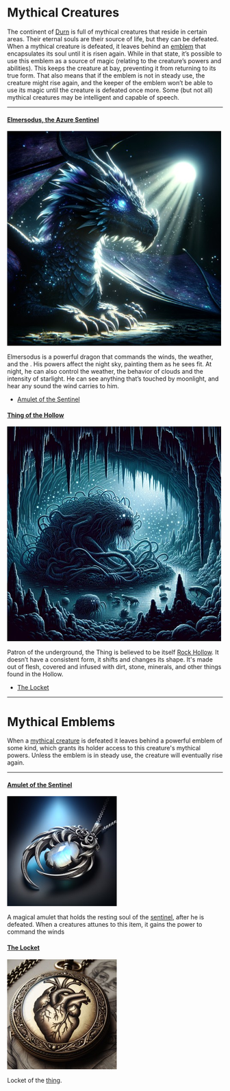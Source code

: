 # Mythical Creatures
The continent of [Durn](durn.md#durn) is full of mythical creatures that reside in certain areas. Their eternal souls are their source of life, but they can be defeated. When a mythical creature is defeated, it leaves behind an [emblem](#mythical-emblems) that encapsulates its soul until it is risen again. While in that state, it’s possible to use this emblem as a source of magic (relating to the creature’s powers and abilities). This keeps the creature at bay, preventing it from returning to its true form. That also means that if the emblem is not in steady use, the creature might rise again, and the keeper of the emblem won’t be able to use its magic until the creature is defeated once more.
Some (but not all) mythical creatures may be intelligent and capable of speech.

---

#### [Elmersodus, the Azure Sentinel](elmersodus.md#elmersodus-the-azure-sentinel)

![elmersodus](../images/elmersodus.jpg)

Elmersodus is a powerful dragon that commands the winds, the weather, and the . His powers affect the night sky, painting them as he sees fit. At night, he can also control the weather, the behavior of clouds and the intensity of starlight. He can see anything that’s touched by moonlight, and hear any sound the wind carries to him.
- [Amulet of the Sentinel](#amulet-of-the-sentinel)

#### [Thing of the Hollow](the-thing.md#thing-of-the-hollow)

![thing of the  hollow](../images/thing-of-the-hollow.jpg)

Patron of the underground, the Thing is believed to be itself [Rock Hollow](rock-hollow.md#rock-hollow). It doesn’t have a consistent form, it shifts and changes its shape. It's made out of flesh, covered and infused with dirt, stone, minerals, and other things found in the Hollow.
- [The Locket](#the-locket)

---

# Mythical Emblems
When a [mythical creature](#mythical-creatures) is defeated it leaves behind a powerful emblem of some kind, which grants its holder access to this creature's mythical powers. Unless the emblem is in steady use, the creature will eventually rise again.

---

#### [Amulet of the Sentinel](../items/sentinel-amulet.md#amulet-of-the-sentinel)

![amulet of the sentinel](../images/sentinel-amulet-small.jpg)

A magical amulet that holds the resting soul of the [sentinel](#elmersodus-the-azure-sentinel), after he is defeated. When a creatures attunes to this item, it gains the power to command the winds

#### [The Locket](../items/the-locket.md#the-locket)

![the locket](../images/the-locket-small.jpg)

Locket of the [thing](#thing-of-the-hollow).
